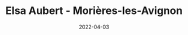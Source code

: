 ---
title: Elsa Aubert - Morières-les-Avignon
date: 2022-04-03
description: Description à compléter.
featured_image: /assets/img/testimonials/elsa-aubert/01.jpeg
testimonial:
    buyer: Elsa Aubert
    project_type: achat
    city: Morières-les-Avignon
    comment: Nous avons mandaté Frédérique pour la recherche de notre maison pour résidence principale en région avignonnaise et nous sommes très satisfaits de ses services. Professionnelle tout en restant très humaine, ses conseils avisés, sa disponibilité et son expérience nous ont parfaitement accompagnés dans notre projet. Nous la recommandons sans aucune hésitation !
    answer: Merci à vous et Yannick pour votre recommandation de m'avoir accordé votre confiance dès le début. Votre réactivité et la maturité de votre projet ont été clés dans cette réussite. Je pense que vous comme moi, nous nous rappellerons de cette recherche riche en émotions. Nous nous sommes armés de patience pour que cette maison soit celle dans laquelle votre famille s'épanouira ! Belle installation et plein de bonheur à venir :) Frédérique
    platform: Google My Business
    link: https://g.co/kgs/CPz3VJu
images:
    - url: /assets/img/testimonials/elsa-aubert/01.jpeg
    - url: /assets/img/testimonials/elsa-aubert/02.jpeg
    - url: /assets/img/testimonials/elsa-aubert/03.jpeg
    - url: /assets/img/testimonials/elsa-aubert/04.jpeg
    - url: /assets/img/testimonials/elsa-aubert/05.jpeg
    - url: /assets/img/testimonials/elsa-aubert/06.jpeg
    - url: /assets/img/testimonials/elsa-aubert/07.jpeg
    - url: /assets/img/testimonials/elsa-aubert/08.jpeg
---